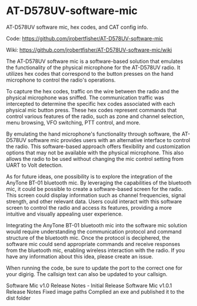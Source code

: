 # AT-D578UV-software-mic
 AT-D578UV software mic, hex codes, and CAT config info.

 Code: https://github.com/jrobertfisher/AT-D578UV-software-mic

 Wiki: https://github.com/jrobertfisher/AT-D578UV-software-mic/wiki

The AT-D578UV software mic is a software-based solution that emulates the functionality of the physical microphone for the AT-D578UV radio. It utilizes hex codes that correspond to the button presses on the hand microphone to control the radio's operations.

To capture the hex codes, traffic on the wire between the radio and the physical microphone was sniffed. The communication traffic was intercepted to determine the specific hex codes associated with each physical mic button press. These hex codes represent commands that control various features of the radio, such as zone and channel selection, menu browsing, VFO switching, PTT control, and more.

By emulating the hand microphone's functionality through software, the AT-D578UV software mic provides users with an alternative interface to control the radio. This software-based approach offers flexibility and customization options that may not be available with the physical microphone. This also allows the radio to be used without changing the mic control setting from UART to Volt detection.

As for future ideas, one possibility is to explore the integration of the AnyTone BT-01 bluetooth mic. By leveraging the capabilities of the bluetooth mic, it could be possible to create a software-based screen for the radio. This screen could display information such as channel frequencies, signal strength, and other relevant data. Users could interact with this software screen to control the radio and access its features, providing a more intuitive and visually appealing user experience.

Integrating the AnyTone BT-01 bluetooth mic into the software mic solution would require understanding the communication protocol and command structure of the bluetooth mic. Once the protocol is deciphered, the software mic could send appropriate commands and receive responses from the bluetooth mic, enabling wireless interaction with the radio. If you have any information about this idea, please create an issue.

When running the code, be sure to update the port to the correct one for your digirig. The callsign text can also be updated to your callsign.

Software Mic v1.0 Release Notes - Initial Release
Software Mic v1.0.1 Release Notes
    Fixed image paths
    Complied an exe and published it to the dist folder